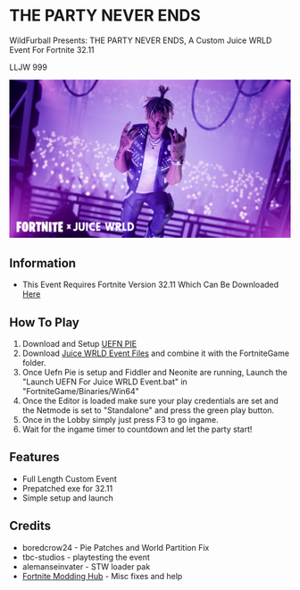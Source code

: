 # THE PARTY NEVER ENDS
WildFurball Presents: THE PARTY NEVER ENDS, A Custom Juice WRLD Event For Fortnite 32.11

LLJW 999

![Image](https://github.com/wildfurball4/Custom-Juice-WRLD-Event/blob/main/Keyart.png)

## Information
- This Event Requires Fortnite Version 32.11 Which Can Be Downloaded [Here]()

## How To Play
1. Download and Setup [UEFN PIE](https://github.com/wildfurball4/UEFN-PIE/tree/32.11)
2. Download [Juice WRLD Event Files](https://github.com/wildfurball4/Custom-Juice-WRLD-Event/releases) and combine it with the FortniteGame folder.
3. Once Uefn Pie is setup and Fiddler and Neonite are running, Launch the "Launch UEFN For Juice WRLD Event.bat" in "FortniteGame/Binaries/Win64"
4. Once the Editor is loaded make sure your play credentials are set and the Netmode is set to "Standalone" and press the green play button.
5. Once in the Lobby simply just press F3 to go ingame.
6. Wait for the ingame timer to countdown and let the party start!

## Features
- Full Length Custom Event
- Prepatched exe for 32.11
- Simple setup and launch

## Credits
- boredcrow24 - Pie Patches and World Partition Fix
- tbc-studios - playtesting the event
- alemanseinvater - STW loader pak
- [Fortnite Modding Hub](https://t.co/gaKBfz5OpF) - Misc fixes and help
